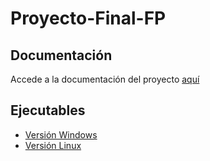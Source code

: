 # Proyecto-Final-FP

## Documentación

Accede a la documentación del proyecto [aquí](https://github.com/Acaluw/Proyecto-Final-FP/blob/main/JuanBarreraCuesta_PROYECTO%20DAM.pdf)

## Ejecutables

- [Versión Windows](https://drive.google.com/file/d/1g25UYkPmaMsURcmO4hvJGInczdJjU0U4/view?usp=sharing)
- [Versión Linux](https://drive.google.com/file/d/18vll7mFrSw9yi858f8kcmvW-5ECPj9Sb/view?usp=sharing)
